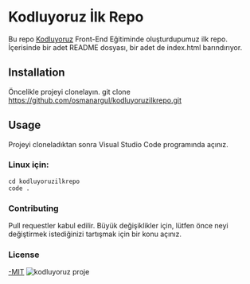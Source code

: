 # Kodluyoruz İlk Repo
Bu repo [Kodluyoruz](https://www.kodluyoruz.org/) Front-End Eğitiminde oluşturdupumuz ilk repo. İçerisinde bir adet README dosyası, bir adet de index.html barındırıyor.
## Installation
Öncelikle projeyi clonelayın. git clone https://github.com/osmanargul/kodluyoruzilkrepo.git
## Usage
Projeyi cloneladıktan sonra Visual Studio Code programında açınız.
### Linux için:
```
cd kodluyoruzilkrepo
code .
```
### Contributing
Pull requestler kabul edilir. Büyük değişiklikler için, lütfen önce neyi değiştirmek istediğinizi tartışmak için bir konu açınız.
### License
[-MIT](https://choosealicense.com/licenses/mit/)
![kodluyoruz proje](https://app.patika.dev/cdn/storage/Images/7irW2k48bbDnDBcYk/original/7irW2k48bbDnDBcYk.jpg)
